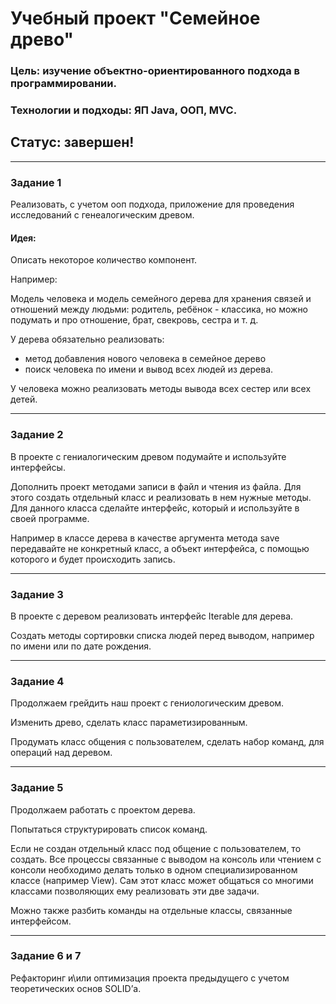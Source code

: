 # Учебный проект "Семейное древо"

### Цель: изучение объектно-ориентированного подхода в программировании.

### Технологии и подходы: ЯП Java, ООП, MVC.

## Статус: завершен!

---

### Задание 1

Реализовать, с учетом ооп подхода, приложение
для проведения исследований с генеалогическим древом.

#### Идея:

Описать некоторое количество компонент. 

Например: 

Модель человека и модель семейного дерева для хранения связей и отношений между людьми: родитель, ребёнок - классика, но можно подумать и про отношение, брат, свекровь, сестра и т. д.

У дерева обязательно реализовать:
- метод добавления нового человека в семейное дерево
- поиск человека по имени и вывод всех людей из дерева.

У человека можно реализовать методы вывода всех сестер или всех детей.

---

### Задание 2

В проекте с гениалогическим древом подумайте и используйте интерфейсы.

Дополнить проект методами записи в файл и чтения из файла. Для этого создать отдельный класс и реализовать в нем нужные методы. Для данного класса сделайте интерфейс, который и используйте в своей программе.

Например в классе дерева в качестве аргумента метода save передавайте не конкретный класс, а объект интерфейса, с помощью которого и будет происходить запись.

---

### Задание 3

В проекте с деревом реализовать интерфейс Iterable для дерева.

Создать методы сортировки списка людей перед выводом, например по имени или по дате рождения.

---

### Задание 4

Продолжаем грейдить наш проект с гениологическим древом.

Изменить древо, сделать класс параметизированным.

Продумать класс общения с пользователем, сделать набор команд, для операций над деревом.

---

### Задание 5

Продолжаем работать с проектом дерева.

Попытаться структурировать список команд.

Если не создан отдельный класс под общение с пользователем, то создать. Все процессы связанные с выводом на консоль или чтением с консоли необходимо делать только в одном специализированном классе (например View). Сам этот класс может общаться со многими классами позволяющих ему реализовать эти две задачи. 

Можно также разбить команды на отдельные классы, связанные интерфейсом.

---

### Задание 6 и 7

Рефакторинг и\или оптимизация проекта предыдущего с учетом теоретических основ SOLID’а.